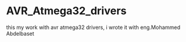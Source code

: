 # AVR_Atmega32_drivers
this my work with avr atmega32 drivers, i wrote it with eng.Mohammed Abdelbaset 
